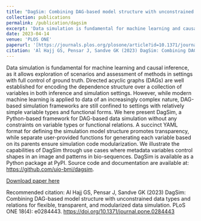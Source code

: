 ```yaml
---
title: "DagSim: Combining DAG-based model structure with unconstrained data types and relations for flexible, transparent, and modularized data simulation"
collection: publications
permalink: /publication/dagsim
excerpt: 'Data simulation is fundamental for machine learning and causal inference, as it allows exploration of scenarios and assessment of methods in settings with full control of ground truth. Directed acyclic graphs (DAGs) are well established for encoding the dependence structure over a collection of variables in both inference and simulation settings. However, while modern machine learning is applied to data of an increasingly complex nature, DAG-based simulation frameworks are still confined to settings with relatively simple variable types and functional forms. We here present DagSim, a Python-based framework for DAG-based data simulation without any constraints on variable types or functional relations. A succinct YAML format for defining the simulation model structure promotes transparency, while separate user-provided functions for generating each variable based on its parents ensure simulation code modularization. We illustrate the capabilities of DagSim through use cases where metadata variables control shapes in an image and patterns in bio-sequences. DagSim is available as a Python package at PyPI. Source code and documentation are available at: https://github.com/uio-bmi/dagsim.'
date: 2023-04-14
venue: 'PLOS ONE'
paperurl: '[https://journals.plos.org/plosone/article?id=10.1371/journal.pone.0284443](https://journals.plos.org/plosone/article?id=10.1371/journal.pone.0284443)'
citation: 'Al Hajj GS, Pensar J, Sandve GK (2023) DagSim: Combining DAG-based model structure with unconstrained data types and relations for flexible, transparent, and modularized data simulation. PLoS ONE 18(4): e0284443. https://doi.org/10.1371/journal.pone.0284443'
---
```

Data simulation is fundamental for machine learning and causal inference, as it allows exploration of scenarios and assessment of methods in settings with full control of ground truth. Directed acyclic graphs (DAGs) are well established for encoding the dependence structure over a collection of variables in both inference and simulation settings. However, while modern machine learning is applied to data of an increasingly complex nature, DAG-based simulation frameworks are still confined to settings with relatively simple variable types and functional forms. We here present DagSim, a Python-based framework for DAG-based data simulation without any constraints on variable types or functional relations. A succinct YAML format for defining the simulation model structure promotes transparency, while separate user-provided functions for generating each variable based on its parents ensure simulation code modularization. We illustrate the capabilities of DagSim through use cases where metadata variables control shapes in an image and patterns in bio-sequences. DagSim is available as a Python package at PyPI. Source code and documentation are available at: https://github.com/uio-bmi/dagsim.

[Download paper here]([http://academicpages.github.io/files/paper1.pdf](https://journals.plos.org/plosone/article/file?id=10.1371/journal.pone.0284443&type=printable))

Recommended citation: Al Hajj GS, Pensar J, Sandve GK (2023) DagSim: Combining DAG-based model structure with unconstrained data types and relations for flexible, transparent, and modularized data simulation. PLoS ONE 18(4): e0284443. https://doi.org/10.1371/journal.pone.0284443
